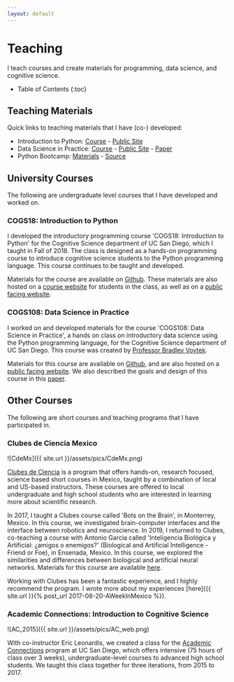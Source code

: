 ```yaml
---
layout: default
---
```


# Teaching

I teach courses and create materials for programming, data science, and cognitive science.

* Table of Contents
{:toc}

## Teaching Materials

Quick links to teaching materials that I have (co-) developed:
- Introduction to Python:
[Course](https://github.com/COGS18) -
[Public Site](https://introductorypython.github.io/)
- Data Science in Practice:
[Course](https://github.com/COGS108) -
[Public Site](https://datascienceinpractice.github.io/) -
[Paper](https://doi.org/10.1080/10691898.2020.1860725)
- Python Bootcamp:
[Materials](https://nbviewer.jupyter.org/github/TomDonoghue/PythonBootcamp/blob/master/ProgrammingWithPython.ipynb?flush_cache=true) -
[Source](https://github.com/TomDonoghue/PythonBootcamp)

## University Courses

The following are undergraduate level courses that I have developed and worked on.

### COGS18: Introduction to Python

I developed the introductory programming course 'COGS18: Introduction to Python'
for the Cognitive Science department of UC San Diego, which I taught in Fall of 2018.
The class is designed as a hands-on programming course to introduce cognitive science
students to the Python programming language. This course continues to be taught and developed.

Materials for the course are available on
[Github](https://github.com/cogs18).
These materials are also hosted on a
[course website](https://cogs18.github.io/) for students in the class, as well as on a
[public facing website](https://introductorypython.github.io/).

### COGS108: Data Science in Practice

I worked on and developed materials for the course 'COGS108: Data Science in Practice',
a hands on class on introductory data science using the Python programming language,
for the Cognitive Science department of UC San Diego.
This course was created by
[Professor Bradley Voytek](https://voyteklab.com/).

Materials for this course are available on
[Github](https://github.com/cogs108), and are also hosted on a
[public facing website](https://datascienceinpractice.github.io/).
We also described the goals and design of this course in this
[paper](https://doi.org/10.1080/10691898.2020.1860725).

## Other Courses

The following are short courses and teaching programs that I have participated in.

### Clubes de Ciencia Mexico

![CdeMx]({{ site.url }}/assets/pics/CdeMx.png)

[Clubes de Ciencia](https://www.clubesdeciencia.mx) is a program that offers hands-on, research focused,
science based short courses in Mexico, taught by a combination of local and US-based instructors.
These courses are offered to local undergraduate and high school students who are interested in
learning more about scientific research.

In 2017, I taught a Clubes course called 'Bots on the Brain', in Monterrey, Mexico.
In this course, we investigated brain-computer interfaces and the interface between robotics and neuroscience.
In 2019, I returned to Clubes, co-teaching a course with Antonio Garcia called 'Inteligencia Biológica y Artificial:
¿amigos o enemigos?' (Biological and Artificial Intelligence - Friend or Foe), in Ensenada, Mexico.
In this course, we explored the similarities and differences between biological and artificial neural networks.
Materials for this course are available
[here](https://github.com/TomDonoghue/NeuroAI).

Working with Clubes has been a fantastic experience, and I highly recommend the program.
I wrote more about my experiences
[here]({{ site.url }}{% post_url 2017-08-20-AWeekInMexico %}).

### Academic Connections: Introduction to Cognitive Science

![AC_2015]({{ site.url }}/assets/pics/AC_web.png)

With co-instructor Eric Leonardis, we created a class for the
[Academic Connections](https://academicconnections.ucsd.edu)
program at UC San Diego, which offers intensive (75 hours of class over 3 weeks),
undergraduate-level courses to advanced high school students.
We taught this class together for three iterations, from 2015 to 2017.
